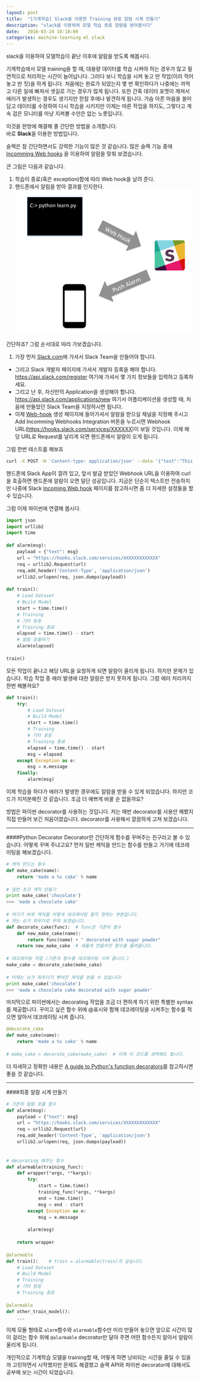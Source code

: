 ```yaml
---
layout: post
title:  "[기계학습] Slack을 이용한 Training 완료 알람 시계 만들기"
description: "slack을 이용하여 모델 학습 종료 알람을 받아봅시다"
date:   2016-03-24 18:18:00
categories: machine-learning ml slack
---
```


slack을 이용하여 모델학습이 끝난 이후에 알람을 받도록 해봅시다.

기계학습에서 모델 training을 할 때, 대용량 데이터를 학습 시켜야 하는 경우가 많고 필연적으로 처리하는 시간이 늘어납니다. 그러다 보니 학습을 시켜 놓고 딴 작업(이라 적어 놓고 딴 짓)을 하게 됩니다. 처음에는 완료가 되었는지 몇 번 확인하다가 나중에는 까먹고 다른 일에 빠져서 샛길로 가는 경우가 많게 됩니다. 또한 간혹 데이터 포맷이 깨져서 에러가 발생하는 경우도 생기지만 한참 후에나 발견하게 됩니다. 가슴 아픈 마음을 쓸어 담고 데이터를 수정하여 다시 학습을 시키지만 이제는 따른 작업을 하지도, 그렇다고 계속 검은 모니터를 마냥 지켜볼 수만은 없는 노릇입니다.

이것을 한방에 해결해 줄 간단한 방법을 소개합니다. <br>
바로 **Slack**을 이용한 방법입니다.

슬랙은 참 간단하면서도 강력한 기능이 많은 것 같습니다. 많은 슬랙 기능 중에 [Incomming Web hooks](https://api.slack.com/incoming-webhooks) 을 이용하여 알람을 맞춰 보겠습니다.

큰 그림은 다음과 같습니다.

1. 학습이 종료(혹은 exception)함에 따라 Web hook을 날려 준다.
2. 핸드폰에서 알림을 받아 결과를 인지한다.
![](/assets/images/slack_alarm.png)

간단하죠? 그럼 순서대로 따라 가보겠습니다.

1. 가장 먼저 [Slack.com](https://slack.com/)에 가셔서 Slack Team을 만들어야 합니다.
+ 그리고 Slack 개발자 페이지에 가셔서 개발자 등록을 해야 합니다.
https://api.slack.com/register
여기에 가셔서 몇 가지 정보들을 입력하고 등록하세요.
+ 그리고 난 후, 자신만의 Application을 생성해야 합니다.
https://api.slack.com/applications/new
여기서 어플리케이션을 생성할 때, 처음에 만들었던 Slack Team을 지정하시면 됩니다.
+ 이제 [Web-hook](https://my.slack.com/services/new/incoming-webhook/) 생성 페이지에 들어가셔서 알람을 받으실 채널을 지정해 주시고 Add Incomming Webhooks Integration 버튼을 누르시면 Webhook URL(https://hooks.slack.com/services/XXXXXX)이 보일 것입니다. 이제 해당 URL로 Request를 날리게 되면 핸드폰에서 알람이 오게 됩니다.

그럼 한번 테스트를 해보죠
```bash
curl -X POST -H 'Content-type: application/json' --data '{"text":"This is a line of text.\nAnd this is another one."}' https://hooks.slack.com/services/XXXXXXXXXXXXXXXXXXXXX
```
핸드폰에 Slack App이 깔려 있고, 앞서 발급 받았던 Webhook URL을 이용하여 curl을 호출하면 핸드폰에 알람이 오면 일단 성공입니다. 지금은 단순히 텍스트만 전송하지만 나중에 Slack [Incoming Web hook](https://api.slack.com/incoming-webhooks) 페이지를 참고하시면 좀 더 자세한 설정들을 할 수 있습니다.

그럼 이제 파이썬에 연결해 봅시다.

```python
import json
import urllib2
import time

def alarm(msg):
	payload = {"text": msg}
    url = "https://hooks.slack.com/services/XXXXXXXXXXXXX"
    req = urllib2.Request(url)
    req.add_header('Content-Type', 'application/json')
    urllib2.urlopen(req, json.dumps(payload))

def train():
    # Load Dataset
    # Build Model
    start = time.time()
    # Training
    # 기타 등등
    # Training 종료
    elapsed = time.time() - start
    # 알람 호출하기
    alarm(elapsed)

train()
```

모든 작업이 끝나고 해당 URL을 요청하게 되면 알람이 울리게 됩니다. 하지만 문제가 있습니다. 학습 작업 중 에러 발생에 대한 알람은 받지 못하게 됩니다. 그럼 에러 처리까지 한번 해볼까요?

```python
def train():
    try:
        # Load Dataset
        # Build Model
        start = time.time()
        # Training
        # 기타 등등
        # Training 종료
        elapsed = time.time() - start
        msg = elapsed
    except Exception as e:
        msg = e.message
    finally:
        alarm(msg)

```

이제 학습을 하다가 에러가 발생한 경우에도 알람을 받을 수 있게 되었습니다. 하지만 코드가 지저분해진 것 같습니다. 조금 더 예쁘게 바꿀 순 없을까요?

방법은 파이썬 decorator를 사용하는 것입니다. 저는 매번 decorator를 사용만 해봤지 직접 만들어 보긴 처음이였습니다. decorator를 사용해서 깔끔하게 고쳐 보겠습니다.

-------

####Python Decorator
Decorator란 간단하게 함수를 꾸며주는 친구라고 볼 수 있습니다. 어떻게 꾸며 주냐고요? 먼저 일반 케익을 만드는 함수를 만들고 거기에 데코레이팅을 해보겠습니다.
```python
# 케익 만드는 함수
def make_cake(name):
    return 'made a %s cake' % name

# 일반 초코 케익 만들기
print make_cake('chocolate')
>>> 'made a chocolate cake'

# 여기가 바로 케익을 어떻게 데코레이팅 할지 정하는 부분입니다.
# 저는 슈가 파우더로 꾸며 보겠습니다.
def decorate_cake(func):  # func은 기존의 함수
    def new_make_cake(name):
        return func(name) + " decorated with sugar powder"
    return new_make_cake  # 새롭게 만들어진 함수를 돌려줍니다.

# 데코레이팅 작업 (기존의 함수를 데코레이팅 시켜 줍니다.)
make_cake = decorate_cake(make_cake)

# 이제는 슈가 파우더가 뿌려진 케익을 얻을 수 있습니다!
print make_cake('chocolate')
>>> 'made a chocolate cake decorated with sugar powder'
```

마지막으로 파이썬에서는 decorating 작업을 조금 더 편하게 하기 위한 특별한 syntax를 제공합니다. 꾸미고 싶은 함수 위에 @표시와 함께 데코레이팅을 시켜주는 함수를 적으면 알아서 데코레이팅 시켜 줍니다.

```python
@decorate_cake
def make_cake(name):
    return 'made a %s cake' % name

# make_cake = decorate_cake(make_cake)  # 이제 이 코드를 생략해도 됩니다.
```
더 자세하고 정확한 내용은
[A guide to Python's function decorators](http://thecodeship.com/patterns/guide-to-python-function-decorators/)를 참고하시면 좋을 것 같습니다.

--------------

####최종 알람 시계 만들기

```python
# 기존의 알람 호출 함수
def alarm(msg):
	payload = {"text": msg}
    url = "https://hooks.slack.com/services/XXXXXXXXXXXXX"
    req = urllib2.Request(url)
    req.add_header('Content-Type', 'application/json')
    urllib2.urlopen(req, json.dumps(payload))


# decorating 해주는 함수
def alarmable(training_func):
    def wrapper(*args, **kargs):
        try:
            start = time.time()
            training_func(*args, **kargs)
            end = time.time()
            msg = end - start
        except Exception as e:
            msg = e.message

        alarm(msg)

    return wrapper

@alarmable
def train():    # train = alarmable(train)과 같습니다.
    # Load Dataset
    # Build Model
    # Training
    # 기타 등등
    # Training 종료

@alarmable
def other_train_model():
    ...
```

이제 모듈 형태로 ```alarm```함수와 ```alarmable```함수만 미리 만들어 놓으면
앞으로 시간이 많이 걸리는 함수 위에 ```@alarmable``` decorator만 달아 주면 어떤 함수든지 알아서 알람이 울리게 됩니다.

개인적으로 기계학습 모델을 training할 때, 어떻게 하면 낭비되는 시간을 줄일 수 있을까 고민하면서 시작했지만 문제도 해결했고 슬랙 API와 파이썬 decorator에 대해서도 공부해 보는 시간이 되었습니다.

